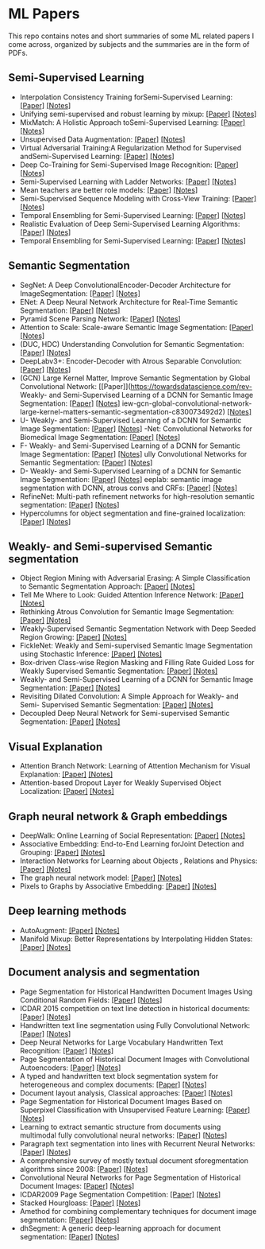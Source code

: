 # ML Papers
This repo contains notes and short summaries of some ML related papers I come across, organized by subjects and the summaries are in the form of PDFs.

## Semi-Supervised Learning
- Interpolation Consistency Training forSemi-Supervised Learning: [[Paper]](https://arxiv.org/abs/1903.03825) [[Notes]](notes/44_interpolation_consistency_tranining.pdf)
- Unifying semi-supervised and robust learning by mixup: [[Paper]](https://openreview.net/forum?id=r1gp1jRN_4) [[Notes]](notes/42_mixmixup.pdf)
- MixMatch: A Holistic Approach toSemi-Supervised Learning: [[Paper]](https://arxiv.org/abs/1905.02249) [[Notes]](notes/45_mixmatch.pdf)
- Unsupervised Data Augmentation: [[Paper]](https://arxiv.org/abs/1904.12848) [[Notes]](notes/39_unsupervised_data_aug.pdf)
- Virtual Adversarial Training:A Regularization Method for Supervised andSemi-Supervised Learning: [[Paper]](https://arxiv.org/abs/1704.03976) [[Notes]](notes/40_virtual_adversarial_training.pdf)
- Deep Co-Training for Semi-Supervised Image Recognition: [[Paper]](https://arxiv.org/abs/1803.05984) [[Notes]](notes/46_deep_co_training_img_rec.pdf)
- Semi-Supervised Learning with Ladder Networks: [[Paper]](https://arxiv.org/abs/1507.02672) [[Notes]](notes/33_ladder_nets.pdf)
- Mean teachers are better role models: [[Paper]](https://arxiv.org/abs/1703.01780) [[Notes]](notes/56_mean_teachers.pdf)
- Semi-Supervised Sequence Modeling with Cross-View Training: [[Paper]](https://arxiv.org/abs/1809.08370) [[Notes]](notes/38_cross_view_semi_supervised.pdf)
- Temporal Ensembling for Semi-Supervised Learning: [[Paper]](https://arxiv.org/abs/1610.02242) [[Notes]](notes/55_temporal-ensambling.pdf)
- Realistic Evaluation of Deep Semi-Supervised Learning Algorithms: [[Paper]](https://arxiv.org/abs/1804.09170) [[Notes]](notes/37_realistic_eval_of_deep_ss.pdf)
- Temporal Ensembling for Semi-Supervised Learning: [[Paper]](https://arxiv.org/abs/1610.02242) [[Notes]](notes/55_temporal-ensambling.pdf)


## Semantic Segmentation
- SegNet: A Deep ConvolutionalEncoder-Decoder Architecture for ImageSegmentation: [[Paper]](https://ieeexplore.ieee.org/document/7803544) [[Notes]](notes/21_segnet.pdf)
- ENet: A Deep Neural Network Architecture for Real-Time Semantic Segmentation: [[Paper]](https://arxiv.org/abs/1606.02147) [[Notes]](notes/27_enet.pdf)
- Pyramid Scene Parsing Network: [[Paper]](https://arxiv.org/abs/1612.01105) [[Notes]](notes/22_pspnet.pdf)
- Attention to Scale: Scale-aware Semantic Image Segmentation: [[Paper]](https://arxiv.org/abs/1511.03339) [[Notes]](notes/30_atttention_to_scale.pdf)
- (DUC, HDC) Understanding Convolution for Semantic Segmentation: [[Paper]](https://arxiv.org/abs/1702.08502) [[Notes]](notes/29_understanding_conv_for_sem_seg.pdf)
- DeepLabv3+: Encoder-Decoder with Atrous Separable Convolution: [[Paper]](https://arxiv.org/abs/1802.02611) [[Notes]](notes/26_deeplabv3+.pdf)
- (GCN) Large Kernel Matter, Improve Semantic Segmentation by Global Convolutional Network: [[Paper]](https://towardsdatascience.com/rev- Weakly- and Semi-Supervised Learning of a DCNN for Semantic Image Segmentation: [[Paper]](https://arxiv.org/abs/1502.02734) [[Notes]](notes/48_weakly_and_ss_for_segmentation.pdf)
iew-gcn-global-convolutional-network-large-kernel-matters-semantic-segmentation-c830073492d2) [[Notes]](notes/28_large_kernel_maters.pdf)
- U- Weakly- and Semi-Supervised Learning of a DCNN for Semantic Image Segmentation: [[Paper]](https://arxiv.org/abs/1502.02734) [[Notes]](notes/48_weakly_and_ss_for_segmentation.pdf)
-Net: Convolutional Networks for Biomedical Image Segmentation: [[Paper]](https://arxiv.org/abs/1505.04597) [[Notes]](notes/20_Unet.pdf)
- F- Weakly- and Semi-Supervised Learning of a DCNN for Semantic Image Segmentation: [[Paper]](https://arxiv.org/abs/1502.02734) [[Notes]](notes/48_weakly_and_ss_for_segmentation.pdf)
ully Convolutional Networks for Semantic Segmentation: [[Paper]](https://people.eecs.berkeley.edu/~jonlong/long_shelhamer_fcn.pdf) [[Notes]](notes/19_FCN.pdf)
- D- Weakly- and Semi-Supervised Learning of a DCNN for Semantic Image Segmentation: [[Paper]](https://arxiv.org/abs/1502.02734) [[Notes]](notes/48_weakly_and_ss_for_segmentation.pdf)
eeplab: semantic image segmentation with DCNN, atrous convs and CRFs: [[Paper]](https://arxiv.org/abs/1606.00915) [[Notes]](notes/23_deeplab_v2.pdf)
- RefineNet: Multi-path refinement networks for high-resolution semantic segmentation: [[Paper]](https://arxiv.org/abs/1611.06612) [[Notes]](notes/31_refinenet.pdf)
- Hypercolumns for object segmentation and fine-grained localization: [[Paper]](https://arxiv.org/abs/1411.5752) [[Notes]](notes/24_hypercolumns.pdf)


## Weakly- and Semi-supervised Semantic segmentation
- Object Region Mining with Adversarial Erasing: A Simple Classification to Semantic Segmentation Approach: [[Paper]](https://arxiv.org/abs/1703.08448) [[Notes]](notes/51_object_region_manning_for_sem_seg.pdf)
- Tell Me Where to Look: Guided Attention Inference Network: [[Paper]](https://arxiv.org/abs/1802.10171) [[Notes]](notes/50_tell_me_where_to_look.pdf)
- Rethinking Atrous Convolution for Semantic Image Segmentation: [[Paper]](https://arxiv.org/abs/1706.05587) [[Notes]](notes/25_deeplab_v3.pdf)
- Weakly-Supervised Semantic Segmentation Network with Deep Seeded Region Growing: [[Paper]](http://openaccess.thecvf.com/content_cvpr_2018/papers/Huang_Weakly-Supervised_Semantic_Segmentation_CVPR_2018_paper.pdf) [[Notes]](notes/53_deep_seeded_region_growing.pdf)
- FickleNet: Weakly and Semi-supervised Semantic Image Segmentation using Stochastic Inference: [[Paper]](https://arxiv.org/abs/1902.10421) [[Notes]](notes/49_ficklenet.pdf)
- Box-driven Class-wise Region Masking and Filling Rate Guided Loss for Weakly Supervised Semantic Segmentation: [[Paper]](http://arxiv.org/abs/1904.11693) [[Notes]](notes/54_boxe_driven_weakly_segmentation.pdf)
- Weakly- and Semi-Supervised Learning of a DCNN for Semantic Image Segmentation: [[Paper]](https://arxiv.org/abs/1502.02734) [[Notes]](notes/48_weakly_and_ss_for_segmentation.pdf)
- Revisiting Dilated Convolution: A Simple Approach for Weakly- and Semi- Supervised Semantic Segmentation: [[Paper]](https://arxiv.org/abs/1805.04574) [[Notes]](notes/52_dilates_convolution_semi_super_segmentation.pdf)
- Decoupled Deep Neural Network for Semi-supervised Semantic Segmentation: [[Paper]](https://arxiv.org/abs/1506.04924) [[Notes]](notes/47_decoupled_nn_for_segmentation.pdf)

## Visual Explanation
- Attention Branch Network: Learning of Attention Mechanism for Visual Explanation: [[Paper]](https://arxiv.org/abs/1812.10025) [[Notes]](notes/57_attention_branch_netwrok.pdf)
- Attention-based Dropout Layer for Weakly Supervised Object Localization: [[Paper]](http://openaccess.thecvf.com/content_CVPR_2019/papers/Choe_Attention-Based_Dropout_Layer_for_Weakly_Supervised_Object_Localization_CVPR_2019_paper.pdf) [[Notes]](notes/58_attention_based_dropout.pdf)

## Graph neural network & Graph embeddings
- DeepWalk: Online Learning of Social Representation: [[Paper]](http://www.perozzi.net/publications/14_kdd_deepwalk.pdf) [[Notes]](notes/deep_walk.pdf)
- Associative Embedding: End-to-End Learning forJoint Detection and Grouping: [[Paper]](https://arxiv.org/abs/1611.05424) [[Notes]](notes/35_associative_emb.pdf)
- Interaction Networks for Learning about Objects , Relations and Physics: [[Paper]](https://arxiv.org/abs/1612.00222) [[Notes]](notes/18_interaction_nets.pdf)
- The graph neural network model: [[Paper]](https://persagen.com/files/misc/scarselli2009graph.pdf) [[Notes]](notes/graph_neural_nets.pdf)
- Pixels to Graphs by Associative Embedding: [[Paper]](https://arxiv.org/abs/1706.07365) [[Notes]](notes/36_pixels_to_graphs.pdf)


## Deep learning methods
- AutoAugment: [[Paper]](https://arxiv.org/abs/1805.09501) [[Notes]](notes/41_autoaugment.pdf)
- Manifold Mixup: Better Representations by Interpolating Hidden States: [[Paper]](https://arxiv.org/abs/1806.05236) [[Notes]](notes/43_manifold_mixup.pdf)


## Document analysis and segmentation
- Page Segmentation for Historical Handwritten Document Images Using Conditional Random Fields: [[Paper]](https://www.researchgate.net/publication/312486501_Page_Segmentation_for_Historical_Handwritten_Document_Images_Using_Conditional_Random_Fields) [[Notes]](notes/seg_with_CRFs.pdf)
- ICDAR 2015 competition on text line detection in historical documents: [[Paper]](https://ieeexplore.ieee.org/document/7333945) [[Notes]](notes/ICDAR2015.pdf)
- Handwritten text line segmentation using Fully Convolutional Network: [[Paper]](https://ieeexplore.ieee.org/document/8270267/) [[Notes]](notes/handwritten_text_seg_FCN.pdf)
- Deep Neural Networks for Large Vocabulary Handwritten Text Recognition: [[Paper]](https://tel.archives-ouvertes.fr/tel-01249405/document) [[Notes]](notes/andwriten_text_recognition.pdf)
- Page Segmentation of Historical Document Images with Convolutional Autoencoders: [[Paper]](https://www.researchgate.net/profile/Kai_Chen76/publication/281268654_Page_Segmentation_of_Historical_Document_Images_with_Convolutional_Autoencoders/links/576120e008ae227f4a40f68d/Page-Segmentation-of-Historical-Document-Images-with-Convolutional-Autoencoders.pdf) [[Notes]](notes/segmentation_with_CAE.pdf)
- A typed and handwritten text block segmentation system for heterogeneous and complex documents: [[Paper]](https://ieeexplore.ieee.org/document/6830967) [[Notes]](notes/a_typed_block_seg.pdf)
- Document layout analysis, Classical approaches: [[Paper]](https://tel.archives-ouvertes.fr/tel-01280030/document) [[Notes]](notes/old_classical_approaches.pdf)
- Page Segmentation for Historical Document Images Based on Superpixel Classification with Unsupervised Feature Learning: [[Paper]](https://ieeexplore.ieee.org/document/7490134) [[Notes]](notes/seg_with_superpixels.pdf)
- Learning to extract semantic structure from documents using multimodal fully convolutional neural networks: [[Paper]](https://arxiv.org/abs/1706.02337) [[Notes]](notes/learning_to_extract.pdf)
- Paragraph text segmentation into lines with Recurrent Neural Networks: [[Paper]](http://ieeexplore.ieee.org/abstract/document/7333803/) [[Notes]](notes/textlines_srg_with_RNNs.pdf)
- A comprehensive survey of mostly textual document sforegmentation algorithms since 2008: [[Paper]](https://www.sciencedirect.com/science/article/pii/S0031320316303399) [[Notes]](notes/survey_doc_segmentation.pdf)
- Convolutional Neural Networks for Page Segmentation of Historical Document Images: [[Paper]](https://arxiv.org/abs/1704.01474) [[Notes]](notes/CNNs_chen.pdf)
- ICDAR2009 Page Segmentation Competition: [[Paper]](https://www.researchgate.net/publication/220860840_ICDAR2009_page_segmentation_competition) [[Notes]](notes/ICDAR2009.pdf)
- Stacked Hourgloass: [[Paper]](https://arxiv.org/abs/1603.06937) [[Notes]](notes/34_stacked_hourglass.pdf)
- Amethod for combining complementary techniques for document image segmentation: [[Paper]](https://www.sciencedirect.com/science/article/pii/S003132030800441X) [[Notes]](notes/a_method_for_combining_complementary_techniques.pdf)
- dhSegment: A generic deep-learning approach for document segmentation: [[Paper]](https://arxiv.org/abs/1804.10371) [[Notes]](notes/dhSegement.pdf)
